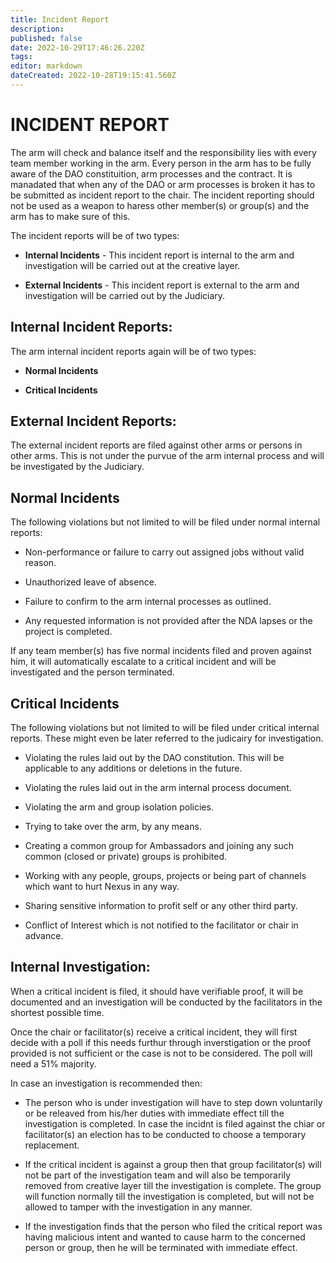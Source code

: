 ```yaml
---
title: Incident Report
description: 
published: false
date: 2022-10-29T17:46:26.220Z
tags: 
editor: markdown
dateCreated: 2022-10-28T19:15:41.560Z
---
```


# INCIDENT REPORT

The arm will check and balance itself and the responsibility lies with every team member working in the arm. Every person in the arm has to be fully aware of the DAO constituition, arm processes and the contract. It is manadated that when any of the DAO or arm processes is broken it has to be submitted as incident report to the chair. The incident reporting should not be used as a weapon to haress other member(s) or group(s) and the arm has to make sure of this.

The incident reports will be of two types:

- **Internal Incidents** - This incident report is internal to the arm and investigation will be carried out at the creative layer.

- **External Incidents** - This incident report is external to the arm and investigation will be carried out by the Judiciary.

## Internal Incident Reports:

The arm internal incident reports again will be of two types:

- **Normal Incidents**

- **Critical Incidents**

## External Incident Reports:

The external incident reports are filed against other arms or persons in other arms. This is not under the purvue of the arm internal process and will be investigated by the Judiciary.
 

## Normal Incidents
The following violations but not limited to will be filed under normal internal reports:
- Non-performance or failure to carry out assigned jobs without valid reason.

- Unauthorized leave of absence.

- Failure to confirm to the arm internal processes as outlined.

- Any requested information is not provided after the NDA lapses or the project is completed.

If any team member(s) has five normal incidents filed and proven against him, it will automatically escalate to a critical incident and will be investigated and the person terminated.

## Critical Incidents
The following violations but not limited to will be filed under critical internal reports. These might even be later referred to the judicairy for investigation.

-	Violating the rules laid out by the DAO constitution. This will be applicable to any additions or deletions in the future.

-	Violating the rules laid out in the arm internal process document.

-	Violating the arm and group isolation policies.

- Trying to take over the arm, by any means.

- Creating a common group for Ambassadors and joining any such common (closed or private) groups is prohibited.

-	Working with any people, groups, projects or being part of channels which want to hurt Nexus in any way.

-	Sharing sensitive information to profit self or any other third party.

-	Conflict of Interest which is not notified to the facilitator or chair in advance. 



## Internal Investigation:

When a critical incident is filed, it should have verifiable proof, it will be documented and an investigation will be conducted by the facilitators in the shortest possible time.

Once the chair or facilitator(s) receive a critical incident, they will first decide with a poll if this needs furthur through inverstigation or the proof provided is not sufficient or the case is not to be considered. The poll will need a 51% majority.

In case an investigation is recommended then:

- The person who is under investigation will have to step down voluntarily or be releaved from his/her duties with immediate effect till the investigation is completed. In case the incidnt is filed against the chiar or facilitator(s) an election has to be conducted to choose a temporary replacement.

- If the critical incident is against a group then that group facilitator(s) will not be part of the investigation team and will also be temporarily removed from creative layer till the investigation is complete. The group will function normally till the investigation is completed, but will not be allowed to tamper with the investigation in any manner.

- If the investigation finds that the person who filed the critical report was having malicious intent and wanted to cause harm to the concerned person or group, then he will be terminated with immediate effect.